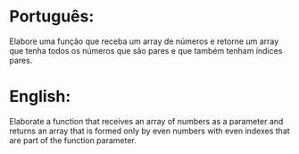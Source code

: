 # Português:

Elabore uma função que receba um array de números e retorne um array que tenha todos os números que são pares e que também tenham índices pares.

# English:

Elaborate a function that receives an array of numbers as a parameter and returns an array that is formed only by even numbers with even indexes  that are part of the function parameter.
